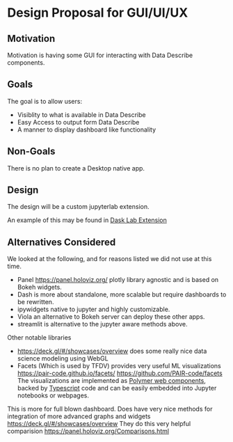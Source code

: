 # Design Proposal for GUI/UI/UX

## Motivation

Motivation is having some GUI for interacting with Data Describe components. 

## Goals

The goal is to allow users:

 * Visiblity to what is available in Data Describe
 * Easy Access to output form Data Describe
 * A manner to display dashboard like functionality

## Non-Goals

There is no plan to create a Desktop native app.

## Design

The design will be a custom jupyterlab extension.

An example of this may be found in [Dask Lab Extension](https://www.npmjs.com/package/dask-labextension)

## Alternatives Considered

We looked at the following, and for reasons listed we did not use at this time.

 * Panel https://panel.holoviz.org/ plotly library agnostic and is based on Bokeh widgets.
 * Dash is more about standalone, more scalable but require dashboards to be rewritten.
 * ipywidgets native to jupyter and highly customizable.
 * Viola an alternative to Bokeh server can deploy these other apps.
 * streamlit is alternative to the jupyter aware methods above.
 
 Other notable libraries
 
 * https://deck.gl/#/showcases/overview does some really nice data science modeling using WebGL
 * Facets (Which is used by TFDV) provides very useful ML visualizations https://pair-code.github.io/facets/ https://github.com/PAIR-code/facets  The visualizations are implemented as [Polymer web components](https://www.polymer-project.org/), backed by [Typescript](https://www.typescriptlang.org/) code and can be easily embedded into Jupyter notebooks or webpages.
 
 This is more for full blown dashboard. Does have very nice methods for integration of more advanced graphs and widgets https://deck.gl/#/showcases/overview They do this very helpful comparision https://panel.holoviz.org/Comparisons.html

 
